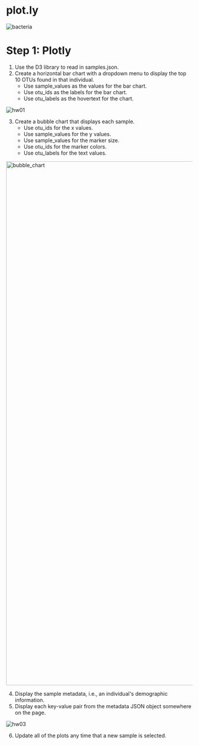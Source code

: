 # plot.ly

![bacteria](https://user-images.githubusercontent.com/78757067/122311063-6146f080-cedf-11eb-9663-4d6a384c2fbb.jpg)
# Step 1: Plotly


1. Use the D3 library to read in samples.json.
2. Create a horizontal bar chart with a dropdown menu to display the top 10 OTUs found in that individual.
   - Use sample_values as the values for the bar chart.
   - Use otu_ids as the labels for the bar chart.
   - Use otu_labels as the hovertext for the chart.

![hw01](https://user-images.githubusercontent.com/78757067/122311167-95221600-cedf-11eb-8478-39a3ccd31690.png)

3. Create a bubble chart that displays each sample.
   - Use otu_ids for the x values.
   - Use sample_values for the y values.
   - Use sample_values for the marker size.
   - Use otu_ids for the marker colors.
   - Use otu_labels for the text values.
<img width="1416" alt="bubble_chart" src="https://user-images.githubusercontent.com/78757067/122311245-c3075a80-cedf-11eb-9c45-5f3fa3b3769c.png">

4. Display the sample metadata, i.e., an individual's demographic information.
5. Display each key-value pair from the metadata JSON object somewhere on the page.

![hw03](https://user-images.githubusercontent.com/78757067/122311297-dfa39280-cedf-11eb-8630-31b816a4c1b3.png)

6. Update all of the plots any time that a new sample is selected.
